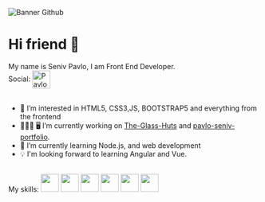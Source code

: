 ![Banner Github](https://user-images.githubusercontent.com/71393825/125354615-ae967080-e36c-11eb-9495-3922959f57b7.png)
# Hi friend 👋
My name is Seniv Pavlo, I am Front End Developer.
<br />
Social:
<a href="https://www.linkedin.com/in/pavlo-seniv-4a0459214/">
  <img align="center" alt="PavloSeniv | LinkedIn" width="36px" src="https://pngimg.com/uploads/linkedIn/linkedIn_PNG38.png" />
</a>
<br />
<br />
 - 👀 I’m interested in HTML5, CSS3,JS, BOOTSTRAP5 and everything from the frontend
 - 👨🏻‍💼 🖥 I’m currently working on <a href="https://pavloseniv.github.io/The-Glass-Huts/The-Glass-Huts/index.html">The-Glass-Huts</a> and <a href="https://pavloseniv.github.io/pavlo-seniv-portfolio/pavlo-seniv-portfolio/index.html">pavlo-seniv-portfolio</a>.
 - 🌱 I’m currently learning Node.js, and web development
 - 💡 I'm looking forward to learning Angular and Vue.
 <br />
My skills:
<span><img height="36" src="https://user-images.githubusercontent.com/71393825/125429817-11dbb604-fa9d-4143-885d-b37833d11a86.png"></span>
<span><img height="36" src="https://user-images.githubusercontent.com/71393825/125430498-aa407657-87c6-42e3-8d59-9567366401d6.png"></span>
<span><img height="36" src="https://user-images.githubusercontent.com/71393825/125434394-9b5983e0-dc27-4b6d-a07f-0eeed53926fe.png"></span>
<span><img height="36" src="https://user-images.githubusercontent.com/71393825/125434606-c1d21f2e-8115-42e4-9359-928f6ef2b6f5.png"></span>
<span><img height="36" src="https://user-images.githubusercontent.com/71393825/125435131-79cc2ed1-af33-4c28-a18b-bb433d0c4895.png"></span>
<span><img height="36" src="https://user-images.githubusercontent.com/71393825/125435207-3cdfe909-5c77-4585-938e-bf3b351e9459.png"></span>

<!---
PavloSeniv/PavloSeniv is a ✨ special ✨ repository because its `README.md` (this file) appears on your GitHub profile.
You can click the Preview link to take a look at your changes.
--->
